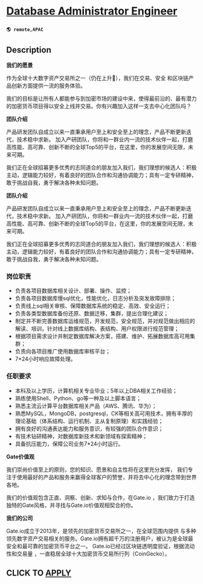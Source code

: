 # [Database Administrator Engineer](https://www.remotewlb.com/apply/database-administrator-engineer)  
###  
#### `🌎 remote,APAC`  

## Description

 **我们的愿景**

作为全球⼗⼤数字资产交易所之⼀（仍在上升🚀），我们在交易、安全 和区块链产品创新⽅⾯提供⼀流的服务体验。

我们的⽬标是让所有⼈都能参与到加密市场的建设中来，使得最前沿的、最有潜⼒的加密货币项⽬得以安全上线并交易。你有兴趣加⼊这样⼀⽀去中⼼化团队吗？

  

 **团队介绍**

产品研发团队自成立以来一直秉承用户至上和安全至上的理念，产品不断更新迭代，技术稳中求新。 加入产研团队，你将和一群业内一流的技术伙伴一起，打磨高性能、高可靠、创新不断的全球Top5的平台，在这里，你的发展空间无限，未来可期。

我们正在全球招募更多优秀的志同道合的朋友加入我们，我们理想的候选人：积极主动，逻辑能力较好，有着良好的团队合作和沟通协调能力；具有一定专研精神，敢于挑战自我，勇于解决各种未知问题。

  

 **团队介绍**

产品研发团队自成立以来一直秉承用户至上和安全至上的理念，产品不断更新迭代，技术稳中求新。 加入产研团队，你将和一群业内一流的技术伙伴一起，打磨高性能、高可靠、创新不断的全球Top5的平台，在这里，你的发展空间无限，未来可期。

我们正在全球招募更多优秀的志同道合的朋友加入我们，我们理想的候选人：积极主动，逻辑能力较好，有着良好的团队合作和沟通协调能力；具有一定专研精神，敢于挑战自我，勇于解决各种未知问题。

  

### 岗位职责

* 负责各项目数据库相关设计、部署、操作、监控；
* 负责各项目数据库慢sql优化，性能优化，日志分析及突发故障排除；
* 负责线上sql相关审核、保障数据库系统的稳定、高效、安全运行；
* 负责各类型数据库备份还原、数据迁移，集群，提出合理化建议；
* 制定并不断完善数据库运维规范，开发规范，安全规范，并对规范做出相应的解读、培训，针对线上数据库结构、表结构、用户权限进行规范管理；
* 根据项目需求设计并制定数据库解决方案，搭建、维护、拓展数据库高可用集群；
* 负责向各项目推广使用数据库审核平台；
* 7*24小时响应故障处理。

  

  

### 任职要求

* 本科及以上学历，计算机相关专业毕业；5年以上DBA相关工作经验； 
* 熟练使用Shell、Python、go等一种及以上脚本语言； 
* 熟悉主流云计算平台数据库相关产品（AWS、腾讯、华为）； 
* 熟悉MySQL，MongoDB，postgresql，CK等相关高可用技术，拥有丰厚的理论基础（体系结构、运行机制、主从复制原理）和实践经验； 
* 拥有良好的沟通表达能力和服务意识，有较强的团队合作意识； 
* 有技术钻研精神，对数据库新技术和新领域有探索精神； 
* 具备抗压能力，保障公司业务7*24小时运行。

  

  

 **Gate价值观**

我们崇尚价值⾄上的原则，您的知识、愿景和⾃主性将在这⾥充分发挥， 我们专注于使⽤最好的产品和服务来赢得全球客户的赞誉，并将去中⼼化的理念带到世界各地。

我们的价值观包含正直、洞察、创新、求知与合作，在Gate.io ，我们致⼒于打造独特的Gate风格，并寻找与Gate.io价值观相契合的你。

  

 **我们的公司**

Gate.io成⽴于2013年，是领先的加密货币交易所之⼀，在全球范围内提供 与多种领先数字资产交易相关的服务。Gate.io拥有超千万的注册⽤户，被认为是全球最安全和最可靠的加密货币平台之⼀。 Gate.io已经过区块链透明度验证，根据流动性和交易量 ，⼀直稳居全球⼗⼤加密货币交易所⾏列（CoinGecko）。

  
## CLICK TO [APPLY](https://www.remotewlb.com/apply/database-administrator-engineer)

